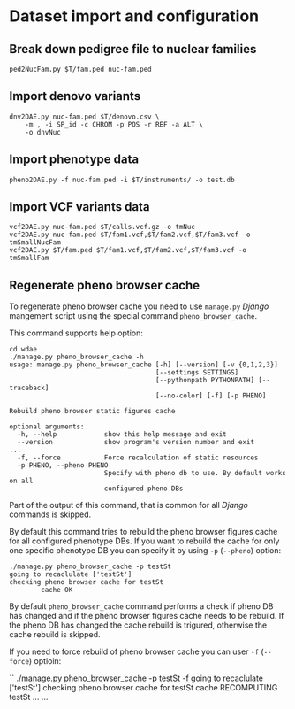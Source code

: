 # Dataset import and configuration

## Break down pedigree file to nuclear families

```
ped2NucFam.py $T/fam.ped nuc-fam.ped
```

## Import denovo variants

```
dnv2DAE.py nuc-fam.ped $T/denovo.csv \
    -m , -i SP_id -c CHROM -p POS -r REF -a ALT \
    -o dnvNuc
```


## Import phenotype data


```
pheno2DAE.py -f nuc-fam.ped -i $T/instruments/ -o test.db
```

## Import VCF variants data

```
vcf2DAE.py nuc-fam.ped $T/calls.vcf.gz -o tmNuc
vcf2DAE.py nuc-fam.ped $T/fam1.vcf,$T/fam2.vcf,$T/fam3.vcf -o tmSmallNucFam 
vcf2DAE.py $T/fam.ped $T/fam1.vcf,$T/fam2.vcf,$T/fam3.vcf -o tmSmallFam
```

## Regenerate pheno browser cache

To regenerate pheno browser cache you need to use `manage.py` *Django* mangement
script using the special command `pheno_browser_cache`.

This command supports help option:

```
cd wdae
./manage.py pheno_browser_cache -h
usage: manage.py pheno_browser_cache [-h] [--version] [-v {0,1,2,3}]
                                     [--settings SETTINGS]
                                     [--pythonpath PYTHONPATH] [--traceback]
                                     [--no-color] [-f] [-p PHENO]

Rebuild pheno browser static figures cache

optional arguments:
  -h, --help            show this help message and exit
  --version             show program's version number and exit
...
  -f, --force           Force recalculation of static resources
  -p PHENO, --pheno PHENO
                        Specify with pheno db to use. By default works on all
                        configured pheno DBs
```

Part of the output of this command, that is common for all *Django* commands is
skipped.

By default this command tries to rebuild the pheno browser figures cache for
all configured phenotype DBs. If you want to rebuild the cache for only one 
specific phenotype DB you can specify it by using `-p` (`--pheno`) option:

```
./manage.py pheno_browser_cache -p testSt
going to recaclulate ['testSt']
checking pheno browser cache for testSt
        cache OK
```

By default `pheno_browser_cache` command performs a check if pheno DB has 
changed and if the pheno browser figures cache needs to be rebuild. If the pheno
DB has changed the cache rebuild is trigured, otherwise the cache rebuild is
skipped.

If you need to force rebuild of pheno browser cache you can user `-f` (`--force`)
optioin:

``
./manage.py pheno_browser_cache -p testSt -f
going to recaclulate ['testSt']
checking pheno browser cache for testSt
        cache RECOMPUTING
testSt
...
...
```
